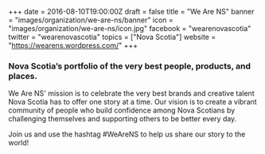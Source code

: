 +++
date = 2016-08-10T19:00:00Z
draft = false
title = "We Are NS"
banner = "images/organization/we-are-ns/banner"
icon = "images/organization/we-are-ns/icon.jpg"
facebook = "wearenovascotia"
twitter = "wearenovascotia"
topics = ["Nova Scotia"]
website = "https://wearens.wordpress.com/"
+++

### Nova Scotia’s portfolio of the very best people, products, and places. ###

We Are NS' mission is to celebrate the very best brands and creative talent Nova Scotia has to offer one story at a time. Our vision is to create a vibrant community of people who build confidence among Nova Scotians by challenging themselves and supporting others to be better every day.

Join us and use the hashtag #WeAreNS to help us share our story to the world!
